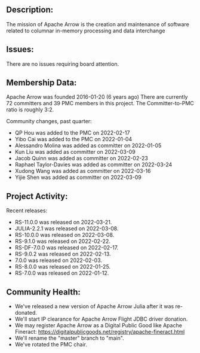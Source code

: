 ## Description:

The mission of Apache Arrow is the creation and maintenance of
software related to columnar in-memory processing and data interchange

## Issues:

There are no issues requiring board attention.

## Membership Data:

Apache Arrow was founded 2016-01-20 (6 years ago)
There are currently 72 committers and 39 PMC members in this project.
The Committer-to-PMC ratio is roughly 3:2.

Community changes, past quarter:
- QP Hou was added to the PMC on 2022-02-17
- Yibo Cai was added to the PMC on 2022-01-04
- Alessandro Molina was added as committer on 2022-01-05
- Kun Liu was added as committer on 2022-03-09
- Jacob Quinn was added as committer on 2022-02-23
- Raphael Taylor-Davies was added as committer on 2022-03-24
- Xudong Wang was added as committer on 2022-03-16
- Yijie Shen was added as committer on 2022-03-09

## Project Activity:

Recent releases:

- RS-11.0.0 was released on 2022-03-21.
- JULIA-2.2.1 was released on 2022-03-08.
- RS-10.0.0 was released on 2022-03-08.
- RS-9.1.0 was released on 2022-02-22.
- RS-DF-7.0.0 was released on 2022-02-17.
- RS-9.0.2 was released on 2022-02-13.
- 7.0.0 was released on 2022-02-03.
- RS-8.0.0 was released on 2022-01-25.
- RS-7.0.0 was released on 2022-01-12.

## Community Health:

- We've released a new version of Apache Arrow Julia after it was re-donated.
- We'll start IP clearance for Apache Arrow Flight JDBC driver donation.
- We may register Apache Arrow as a Digital Public Good like Apache
  Fineract: https://digitalpublicgoods.net/registry/apache-fineract.html
- We'll rename the "master" branch to "main".
- We've rotated the PMC chair.
